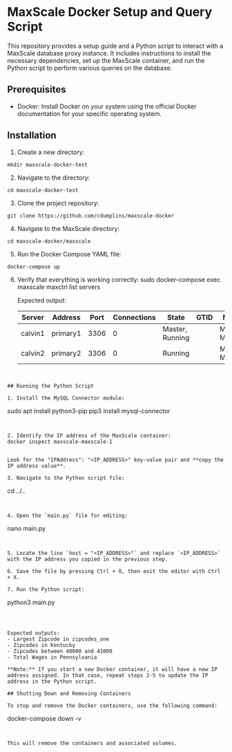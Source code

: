 # MaxScale Docker Setup and Query Script

This repository provides a setup guide and a Python script to interact with a MaxScale database proxy instance. It includes instructions to install the necessary dependencies, set up the MaxScale container, and run the Python script to perform various queries on the database.

## Prerequisites

- Docker: Install Docker on your system using the official Docker documentation for your specific operating system.

## Installation

1. Create a new directory:
```
mkdir maxscale-docker-test
```


2. Navigate to the directory:
```
cd maxscale-docker-test
```


3. Clone the project repository:
```
git clone https://github.com/cdumplins/maxscale-docker
```


4. Navigate to the MaxScale directory:
```
cd maxscale-docker/maxscale
```

5. Run the Docker Compose YAML file:
```
docker-compose up
```

6. Verify that everything is working correctly:
sudo docker-compose exec maxscale maxctrl list servers


   Expected output:

   | Server  | Address  | Port | Connections | State           | GTID | Monitor         |
   |---------|----------|------|-------------|-----------------|------|-----------------|
   | calvin1 | primary1 | 3306 | 0           | Master, Running |      | MariaDB-Monitor |
   | calvin2 | primary2 | 3306 | 0           | Running         |      | MariaDB-Monitor |

```


## Running the Python Script

1. Install the MySQL Connector module:
```
sudo apt install python3-pip
pip3 install mysql-connector
```


2. Identify the IP address of the MaxScale container:
docker inspect maxscale-maxscale-1


Look for the "IPAddress": "<IP_ADDRESS>" key-value pair and **copy the IP address value**.

3. Navigate to the Python script file:
```
cd ../..
```


4. Open the `main.py` file for editing:
```
nano main.py
```


5. Locate the line `host = "<IP_ADDRESS>"` and replace `<IP_ADDRESS>` with the IP address you copied in the previous step.

6. Save the file by pressing Ctrl + O, then exit the editor with Ctrl + X.

7. Run the Python script:
```
python3 main.py
```



Expected outputs:
- Largest Zipcode in zipcodes_one
- Zipcodes in Kentucky
- Zipcodes between 40000 and 41000
- Total Wages in Pennsylvania

**Note:** If you start a new Docker container, it will have a new IP address assigned. In that case, repeat steps 2-5 to update the IP address in the Python script.

## Shutting Down and Removing Containers

To stop and remove the Docker containers, use the following command:
```
docker-compose down -v
```


This will remove the containers and associated volumes.
